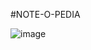 #NOTE-O-PEDIA

![image](https://github.com/user-attachments/assets/fe73b0c9-89d2-42de-9b6e-04e664d8d03e)
